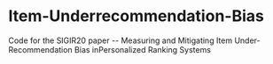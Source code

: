 # Item-Underrecommendation-Bias
Code for the SIGIR20 paper -- Measuring and Mitigating Item Under-Recommendation Bias inPersonalized Ranking Systems
